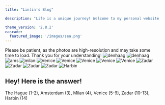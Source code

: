 ```yaml
---
title: "Linlin's Blog"

description: "Life is a unique journey! Welcome to my personal website;)"

theme_version: '2.8.2'
cascade:
  featured_image: '/images/sea.png'
---
```

Please be patient, as the photos are high-resolution and may take some time to load. Thank you for your understanding!
![denhaag](/images/DSCF2195.JPG)
![denhaag](/images/DSCF2228.JPG)
![ams](/images/DSCF3412.JPG)
![milan](/images/DSCF3552.JPG)
![Venice](/images/DSCF3597.JPG)
![Venice](/images/DSCF3617.JPG)
![Venice](/images/DSCF3631.JPG)
![Venice](/images/DSCF3636.JPG)
![Venice](/images/DSCF3640.JPG)
![Zadar](/images/DSCF3954.JPG)
![Zadar](/images/DSCF4056.JPG)
![Zadar](/images/DSCF4078.JPG)
![Zadar](/images/DSCF4083.JPG)
![Harbin](/images/DSCF0052.JPG)

## Hey! Here is the answer!
The Hague (1-2), Amsterdam (3), Milan (4), Venice (5-9), Zadar (10-13), Harbin (14)
